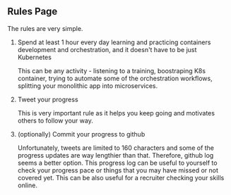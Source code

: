 ## Rules Page

The rules are very simple.

1. Spend at least 1 hour every day learning and practicing containers development and 
orchestration, and it doesn't have to be just Kubernetes

    This can be any activity - listening to a training, boostraping K8s container, trying to 
    automate some of the orchestration workflows, splitting your monolithic app into microservices. 
    
2. Tweet your progress 

    This is very important rule as it helps you keep going and motivates others to follow your way.

3. (optionally) Commit your progress to github 

    Unfortunately, tweets are limited to 160 characters and some of the progress updates are way lengthier than that. Therefore, github log seems a better option. This progress log can be useful to yourself to check your progress pace or things that you may have missed or not covered yet. This can be also useful for a recruiter checking your skills online. 